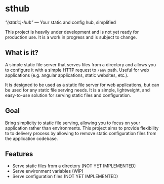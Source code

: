# sthub
*"(static)-hub"* — Your static and config hub, simplified

This project is heavily under development and is not yet ready for production use. It is a work in progress and is subject to change.

## What is it?
A simple static file server that serves files from a directory and allows you to configure it with a simple HTTP request to `/env` path. Useful for web applications (e.g. angular applications, static websites, etc.).

It is designed to be used as a static file server for web applications, but can be used for any static file serving needs.
It is a simple, lightweight, and easy-to-use solution for serving static files and configuration.

## Goal

Bring simplicity to static file serving, allowing you to focus on your application rather than environments. This project aims to provide flexibility to to delivery process by allowing to remove static configuration files from the application codebase.

## Features
- Serve static files from a directory (NOT YET IMPLEMENTED)
- Serve environment variables (WIP)
- Serve configuration files (NOT YET IMPLEMENTED)
